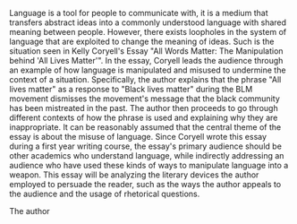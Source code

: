 
Language is a tool for people to communicate with, it is a medium that transfers abstract ideas into a commonly understood language with shared meaning between people. However, there exists loopholes in the system of language that are exploited to change the meaning of ideas. Such is the situation seen in Kelly Coryell's Essay "All Words Matter: The Manipulation behind 'All Lives Matter'". In the essay, Coryell leads the audience through an example of how language is manipulated and misused to undermine the context of a situation. Specifically, the author explains that the phrase "All lives matter" as a response to "Black lives matter" during the BLM movement dismisses the movement's message that the black community has been mistreated in the past. The author then proceeds to go through different contexts of how the phrase is used and explaining why they are inappropriate. It can be reasonably assumed that the central theme of the essay is about the misuse of language. Since Coryell wrote this essay during a first year writing course, the essay's primary audience should be other academics who understand language, while indirectly addressing an audience who have used these kinds of ways to manipulate language into a weapon. This essay will be analyzing the literary devices the author employed to persuade the reader, such as the ways the author appeals to the audience and the usage of rhetorical questions.

The author 